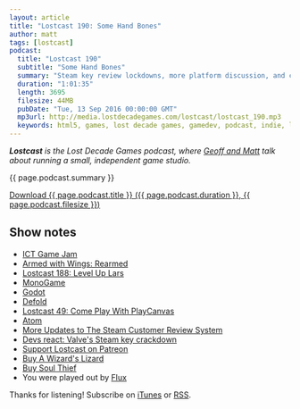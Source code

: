 ```yaml
---
layout: article
title: "Lostcast 190: Some Hand Bones"
author: matt
tags: [lostcast]
podcast:
  title: "Lostcast 190"
  subtitle: "Some Hand Bones"
  summary: "Steam key review lockdowns, more platform discussion, and code editors."
  duration: "1:01:35"
  length: 3695
  filesize: 44MB
  pubDate: "Tue, 13 Sep 2016 00:00:00 GMT"
  mp3url: http://media.lostdecadegames.com/lostcast/lostcast_190.mp3
  keywords: html5, games, lost decade games, gamedev, podcast, indie, lostcast
---
```

_**Lostcast** is the Lost Decade Games podcast, where [Geoff and Matt](/about/) talk about running a small, independent game studio._

{{ page.podcast.summary }}

<a class="download-podcast" href="{{ page.podcast.mp3url }}">
	Download {{ page.podcast.title }} ({{ page.podcast.duration }}, {{ page.podcast.filesize }})
</a>

## Show notes

* [ICT Game Jam](http://ictgamejam.com/)
* [Armed with Wings: Rearmed](http://store.steampowered.com/app/340580)
* [Lostcast 188: Level Up Lars](http://www.lostdecadegames.com/lostcast-188/)
* [MonoGame](http://www.monogame.net/)
* [Godot](https://godotengine.org/)
* [Defold](http://www.defold.com/)
* [Lostcast 49: Come Play With PlayCanvas](http://www.lostdecadegames.com/lostcast-49/)
* [Atom](https://atom.io/)
* [More Updates to The Steam Customer Review System](http://store.steampowered.com/news/24155/)
* [Devs react: Valve's Steam key crackdown](http://www.gamasutra.com/view/news/281261/Devs_react_Valves_Steam_key_crackdown.php)
* [Support Lostcast on Patreon](http://patreon.com/lostdecadegames)
* [Buy A Wizard's Lizard](http://store.steampowered.com/app/280040/)
* [Buy Soul Thief](http://store.steampowered.com/app/373470)
* You were played out by [Flux](http://joshuamorse.bandcamp.com/track/flux)

Thanks for listening! Subscribe on [iTunes](http://itunes.apple.com/us/podcast/lostcast/id481950724) or [RSS](/lostcast.xml).

